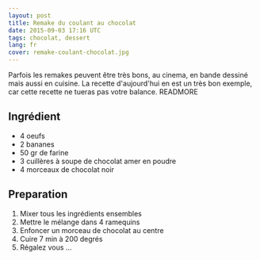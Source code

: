 ```yaml
---
layout: post
title: Remake du coulant au chocolat
date: 2015-09-03 17:16 UTC
tags: chocolat, dessert
lang: fr
cover: remake-coulant-chocolat.jpg
---
```


Parfois les remakes peuvent être très bons, au cinema, en bande dessiné mais aussi en cuisine. La recette d'aujourd'hui en est un très bon exemple, car cette recette ne tueras pas votre balance.
READMORE

## Ingrédient

- 4 oeufs
- 2 bananes
- 50 gr de farine
- 3 cuillères à soupe de chocolat amer en poudre
- 4 morceaux de chocolat noir

## Preparation

1. Mixer tous les ingrédients ensembles
2. Mettre le mélange dans 4 ramequins
3. Enfoncer un morceau de chocolat au centre 
4. Cuire 7 min à 200 degrés
5. Régalez vous ... 

